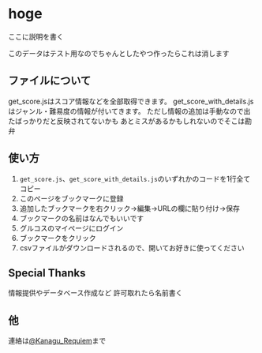 # hoge

ここに説明を書く

このデータはテスト用なのでちゃんとしたやつ作ったらこれは消します

## ファイルについて

get_score.jsはスコア情報などを全部取得できます。
get_score_with_details.jsはジャンル・難易度の情報が付いてきます。
ただし情報の追加は手動なので出たばっかりだと反映されてないかも
あとミスがあるかもしれないのでそこは勘弁

## 使い方

1. `get_score.js`、`get_score_with_details.js`のいずれかのコードを1行全てコピー
1. このページをブックマークに登録
1. 追加したブックマークを右クリック→編集→URLの欄に貼り付け→保存
1. ブックマークの名前はなんでもいいです
1. グルコスのマイページにログイン
1. ブックマークをクリック
1. csvファイルがダウンロードされるので、開いてお好きに使ってください

## Special Thanks

情報提供やデータベース作成など
許可取れたら名前書く

## 他

連絡は[@Kanagu_Requiem](https://twitter.com/Kanagu_Requiem)まで
